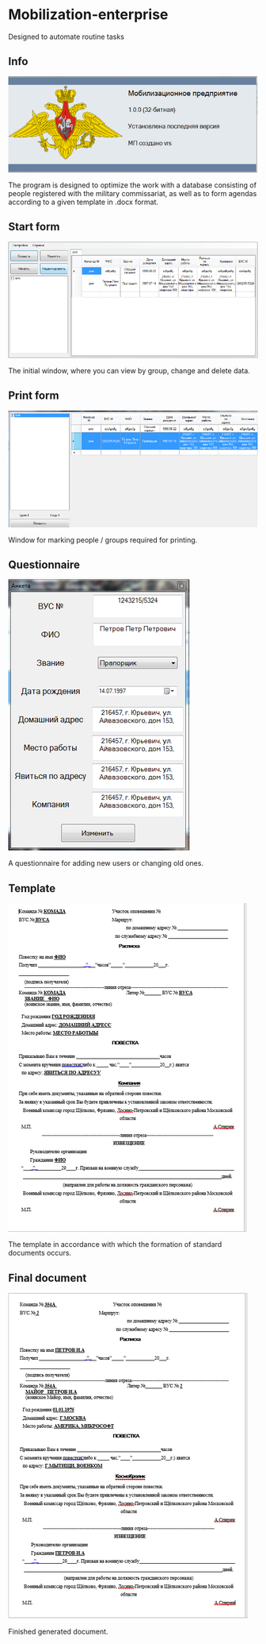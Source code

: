 # Mobilization-enterprise
Designed to automate routine tasks
<!DOCTYPE html> 
<html> 
<head> 
</head>
<body> 
	<p>
		<p><h2>Info</h2></p>
		<p><img src="images/2.PNG"></p>
		<p>The program is designed to optimize the work with a database consisting of people registered with the military commissariat, as well as to form agendas according to a given template in .docx format.</p>
	</p>
	<p>
		<p><h2>Start form</h2></p>
		<p><img src="images/1.PNG"></p>
		<p>The initial window, where you can view by group, change and delete data.</p>
	</p>
	<p>
		<p><h2>Print form</h2></p>
		<p><img src="images/3.PNG"></p>
		<p>Window for marking people / groups required for printing.</p>
	</p>
	<p>
		<p><h2>Questionnaire</h2></p>
		<p><img src="images/4.PNG"></p>
		<p>A questionnaire for adding new users or changing old ones.</p>
	</p>
	<p>
		<p><h2>Template</h2></p>
		<p><img src="images/5.PNG"></p>
		<p>The template in accordance with which the formation of standard documents occurs.</p>
	</p>
	<p>
		<p><h2>Final document</h2></p>
		<p><img src="images/6.PNG"></p>
		<p>Finished generated document.</p>
	</p>
</body> 
</html>